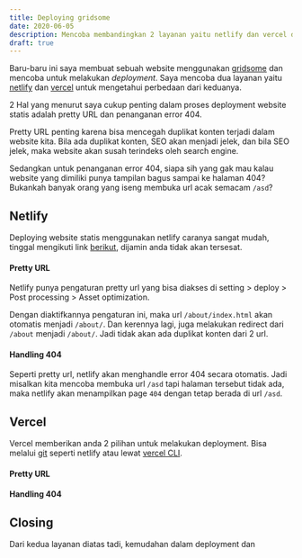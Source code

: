 ```yaml
---
title: Deploying gridsome
date: 2020-06-05
description: Mencoba membandingkan 2 layanan yaitu netlify dan vercel dalam proses deployment website berbasis gridsome.
draft: true
---
```


Baru-baru ini saya membuat sebuah website menggunakan [gridsome](https://gridsome.org) dan mencoba untuk melakukan *deployment*.
Saya mencoba dua layanan yaitu [netlify](https://netlify.com) dan [vercel](https://vercel.com) untuk mengetahui perbedaan dari keduanya.

2 Hal yang menurut saya cukup penting dalam proses deployment website statis adalah pretty URL dan penanganan error 404.

Pretty URL penting karena bisa mencegah duplikat konten terjadi dalam website kita. Bila ada duplikat konten, SEO akan menjadi jelek, dan  bila SEO jelek, maka website akan susah terindeks oleh search engine.

Sedangkan untuk penanganan error 404, siapa sih yang gak mau kalau website yang dimiliki punya tampilan bagus sampai ke halaman 404?
Bukankah banyak orang yang iseng membuka url acak semacam `/asd`?

## Netlify
Deploying website statis menggunakan netlify caranya sangat mudah, tinggal mengikuti link [berikut](https://www.netlify.com/blog/2016/09/29/a-step-by-step-guide-deploying-on-netlify/), dijamin anda tidak akan tersesat.

#### Pretty URL
Netlify punya pengaturan pretty url yang bisa diakses di setting > deploy > Post processing > Asset optimization.

Dengan diaktifkannya pengaturan ini, maka url `/about/index.html` akan otomatis menjadi `/about/`.
Dan kerennya lagi, juga melakukan redirect dari `/about` menjadi `/about/`.
Jadi tidak akan ada duplikat konten dari 2 url.

#### Handling 404
Seperti pretty url, netlify akan menghandle error 404 secara otomatis.
Jadi misalkan kita mencoba membuka url `/asd` tapi halaman tersebut tidak ada, maka netlify akan menampilkan page `404` dengan tetap berada di url `/asd`.

<!-- Dengan catatan project memiliki page `404.vue` di directory `src/pages`.
Bila file tersebut tidak ada, maka yang ditampilkan berupa text '404 - not found'. -->

## Vercel
Vercel memberikan anda 2 pilihan untuk melakukan deployment. Bisa melalui [git](https://vercel.com/docs/v2/introduction) seperti netlify atau lewat [vercel CLI](https://vercel.com/download).

#### Pretty URL

#### Handling 404

## Closing
Dari kedua layanan diatas tadi, kemudahan dalam deployment dan